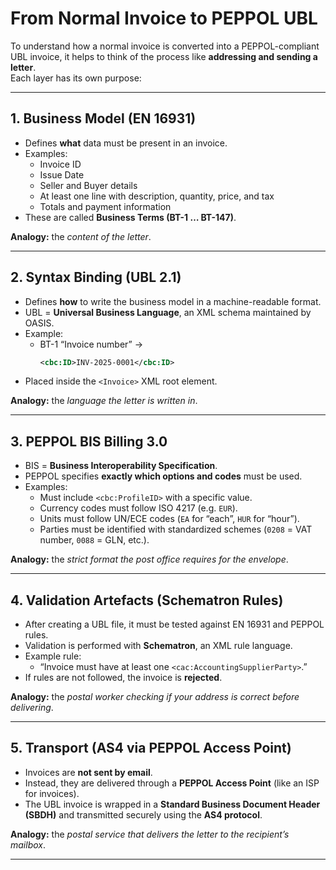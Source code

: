 # From Normal Invoice to PEPPOL UBL

To understand how a normal invoice is converted into a PEPPOL-compliant UBL invoice, it helps to think of the process like **addressing and sending a letter**.  
Each layer has its own purpose:

---

## 1. Business Model (EN 16931)

- Defines **what** data must be present in an invoice.  
- Examples:  
  - Invoice ID  
  - Issue Date  
  - Seller and Buyer details  
  - At least one line with description, quantity, price, and tax  
  - Totals and payment information  
- These are called **Business Terms (BT-1 … BT-147)**.  

**Analogy:** the *content of the letter*.

---

## 2. Syntax Binding (UBL 2.1)

- Defines **how** to write the business model in a machine-readable format.  
- UBL = **Universal Business Language**, an XML schema maintained by OASIS.  
- Example:  
  - BT-1 “Invoice number” →
    ```xml
    <cbc:ID>INV-2025-0001</cbc:ID>
    ```  
- Placed inside the `<Invoice>` XML root element.  

**Analogy:** the *language the letter is written in*.

---

## 3. PEPPOL BIS Billing 3.0

- BIS = **Business Interoperability Specification**.  
- PEPPOL specifies **exactly which options and codes** must be used.  
- Examples:  
  - Must include `<cbc:ProfileID>` with a specific value.  
  - Currency codes must follow ISO 4217 (e.g. `EUR`).  
  - Units must follow UN/ECE codes (`EA` for “each”, `HUR` for “hour”).  
  - Parties must be identified with standardized schemes (`0208` = VAT number, `0088` = GLN, etc.).  

**Analogy:** the *strict format the post office requires for the envelope*.

---

## 4. Validation Artefacts (Schematron Rules)

- After creating a UBL file, it must be tested against EN 16931 and PEPPOL rules.  
- Validation is performed with **Schematron**, an XML rule language.  
- Example rule:  
  - “Invoice must have at least one `<cac:AccountingSupplierParty>`.”  
- If rules are not followed, the invoice is **rejected**.  

**Analogy:** the *postal worker checking if your address is correct before delivering*.

---

## 5. Transport (AS4 via PEPPOL Access Point)

- Invoices are **not sent by email**.  
- Instead, they are delivered through a **PEPPOL Access Point** (like an ISP for invoices).  
- The UBL invoice is wrapped in a **Standard Business Document Header (SBDH)** and transmitted securely using the **AS4 protocol**.  

**Analogy:** the *postal service that delivers the letter to the recipient’s mailbox*.  

---
